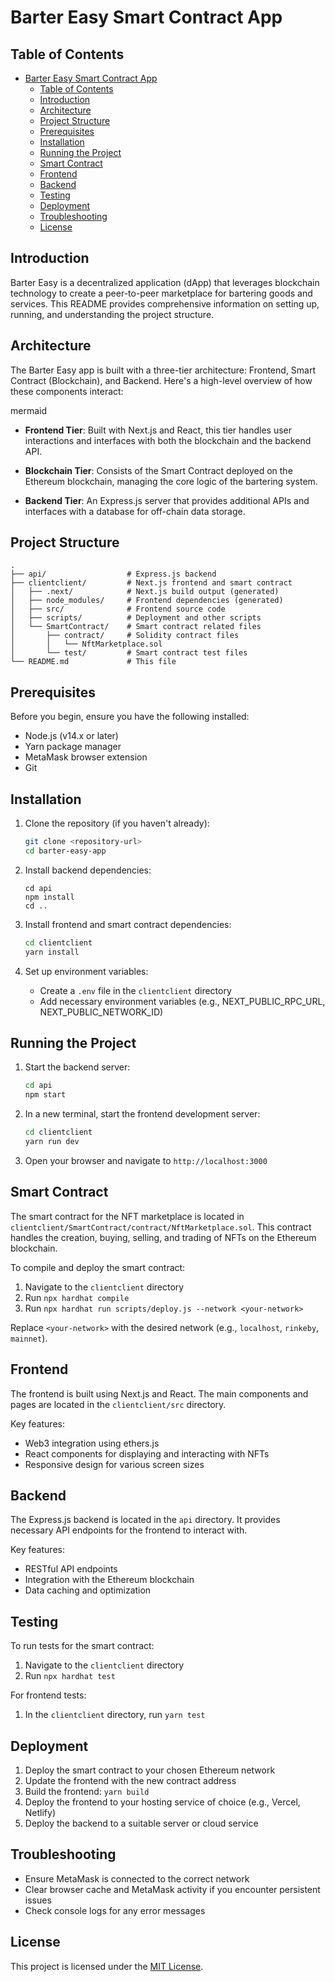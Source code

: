 # Barter Easy Smart Contract App

## Table of Contents

- [Barter Easy Smart Contract App](#barter-easy-smart-contract-app)
  - [Table of Contents](#table-of-contents)
  - [Introduction](#introduction)
  - [Architecture](#architecture)
  - [Project Structure](#project-structure)
  - [Prerequisites](#prerequisites)
  - [Installation](#installation)
  - [Running the Project](#running-the-project)
  - [Smart Contract](#smart-contract)
  - [Frontend](#frontend)
  - [Backend](#backend)
  - [Testing](#testing)
  - [Deployment](#deployment)
  - [Troubleshooting](#troubleshooting)
  - [License](#license)

## Introduction

Barter Easy is a decentralized application (dApp) that leverages blockchain technology to create a peer-to-peer marketplace for bartering goods and services. This README provides comprehensive information on setting up, running, and understanding the project structure.

## Architecture

The Barter Easy app is built with a three-tier architecture: Frontend, Smart Contract (Blockchain), and Backend. Here's a high-level overview of how these components interact:

mermaid

- **Frontend Tier**: Built with Next.js and React, this tier handles user interactions and interfaces with both the blockchain and the backend API.
- **Blockchain Tier**: Consists of the Smart Contract deployed on the Ethereum blockchain, managing the core logic of the bartering system.

- **Backend Tier**: An Express.js server that provides additional APIs and interfaces with a database for off-chain data storage.

## Project Structure

```
.
├── api/                  # Express.js backend
├── clientclient/         # Next.js frontend and smart contract
│   ├── .next/            # Next.js build output (generated)
│   ├── node_modules/     # Frontend dependencies (generated)
│   ├── src/              # Frontend source code
│   ├── scripts/          # Deployment and other scripts
│   └── SmartContract/    # Smart contract related files
│       ├── contract/     # Solidity contract files
│       │   └── NftMarketplace.sol
│       └── test/         # Smart contract test files
└── README.md             # This file
```

## Prerequisites

Before you begin, ensure you have the following installed:

- Node.js (v14.x or later)
- Yarn package manager
- MetaMask browser extension
- Git

## Installation

1. Clone the repository (if you haven't already):

   ```bash
   git clone <repository-url>
   cd barter-easy-app
   ```

2. Install backend dependencies:

   ```cli
   cd api
   npm install
   cd ..
   ```

3. Install frontend and smart contract dependencies:

   ```bash
   cd clientclient
   yarn install
   ```

5. Set up environment variables:
   - Create a `.env` file in the `clientclient` directory
   - Add necessary environment variables (e.g., NEXT_PUBLIC_RPC_URL, NEXT_PUBLIC_NETWORK_ID)

## Running the Project

1. Start the backend server:

   ```bash
   cd api
   npm start
   ```

3. In a new terminal, start the frontend development server:

   ```bash
   cd clientclient
   yarn run dev
   ```

5. Open your browser and navigate to `http://localhost:3000`

## Smart Contract

The smart contract for the NFT marketplace is located in `clientclient/SmartContract/contract/NftMarketplace.sol`. This contract handles the creation, buying, selling, and trading of NFTs on the Ethereum blockchain.

To compile and deploy the smart contract:

1. Navigate to the `clientclient` directory
2. Run `npx hardhat compile`
3. Run `npx hardhat run scripts/deploy.js --network <your-network>`

Replace `<your-network>` with the desired network (e.g., `localhost`, `rinkeby`, `mainnet`).

## Frontend

The frontend is built using Next.js and React. The main components and pages are located in the `clientclient/src` directory.

Key features:
- Web3 integration using ethers.js
- React components for displaying and interacting with NFTs
- Responsive design for various screen sizes

## Backend

The Express.js backend is located in the `api` directory. It provides necessary API endpoints for the frontend to interact with.

Key features:
- RESTful API endpoints
- Integration with the Ethereum blockchain
- Data caching and optimization

## Testing

To run tests for the smart contract:

1. Navigate to the `clientclient` directory
2. Run `npx hardhat test`

For frontend tests:

1. In the `clientclient` directory, run `yarn test`

## Deployment

1. Deploy the smart contract to your chosen Ethereum network
2. Update the frontend with the new contract address
3. Build the frontend: `yarn build`
4. Deploy the frontend to your hosting service of choice (e.g., Vercel, Netlify)
5. Deploy the backend to a suitable server or cloud service

## Troubleshooting

- Ensure MetaMask is connected to the correct network
- Clear browser cache and MetaMask activity if you encounter persistent issues
- Check console logs for any error messages

## License

This project is licensed under the [MIT License](LICENSE).
